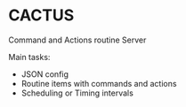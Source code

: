 # CACTUS

Command and Actions routine Server

Main tasks:
* JSON config
* Routine items with commands and actions
* Scheduling or Timing intervals
